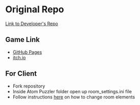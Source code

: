 # Original Repo
[Link to Developer's Repo](https://github.com/soft-eng-practicum/AtomPuzzler)

## Game Link 
* [GitHub Pages](https://jlam1.github.io/AtomPuzzlerPages/)
* [itch.io](https://teambackrow.itch.io/atompuzzler)

## For Client
* Fork repository
* Inside Atom Puzzler folder open up room_settings.ini file
* Follow instructions [here](https://github.com/soft-eng-practicum/AtomPuzzler/wiki/Client-Documentation) on how to change room elements
